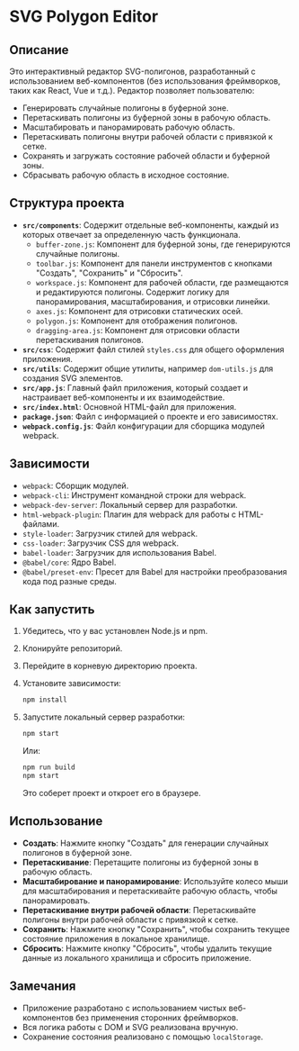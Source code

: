       
# SVG Polygon Editor

## Описание

Это интерактивный редактор SVG-полигонов, разработанный с использованием веб-компонентов (без использования фреймворков, таких как React, Vue и т.д.). Редактор позволяет пользователю:

-   Генерировать случайные полигоны в буферной зоне.
-   Перетаскивать полигоны из буферной зоны в рабочую область.
-   Масштабировать и панорамировать рабочую область.
-   Перетаскивать полигоны внутри рабочей области с привязкой к сетке.
-   Сохранять и загружать состояние рабочей области и буферной зоны.
-   Сбрасывать рабочую область в исходное состояние.

## Структура проекта
      
-   **`src/components`**: Содержит отдельные веб-компоненты, каждый из которых отвечает за определенную часть функционала.
    -   `buffer-zone.js`: Компонент для буферной зоны, где генерируются случайные полигоны.
    -   `toolbar.js`: Компонент для панели инструментов с кнопками "Создать", "Сохранить" и "Сбросить".
    -   `workspace.js`: Компонент для рабочей области, где размещаются и редактируются полигоны. Содержит логику для панорамирования, масштабирования, и отрисовки линейки.
    -   `axes.js`: Компонент для отрисовки статических осей.
    -   `polygon.js`: Компонент для отображения полигонов.
    -   `dragging-area.js`: Компонент для отрисовки области перетаскивания полигонов.
-   **`src/css`**: Содержит файл стилей `styles.css` для общего оформления приложения.
-   **`src/utils`**: Содержит общие утилиты, например `dom-utils.js` для создания SVG элементов.
-   **`src/app.js`**: Главный файл приложения, который создает и настраивает веб-компоненты и их взаимодействие.
-   **`src/index.html`**: Основной HTML-файл для приложения.
-   **`package.json`**: Файл с информацией о проекте и его зависимостях.
-   **`webpack.config.js`**: Файл конфигурации для сборщика модулей webpack.

## Зависимости

-   `webpack`: Сборщик модулей.
-   `webpack-cli`: Инструмент командной строки для webpack.
-   `webpack-dev-server`: Локальный сервер для разработки.
-   `html-webpack-plugin`: Плагин для webpack для работы с HTML-файлами.
-   `style-loader`: Загрузчик стилей для webpack.
-   `css-loader`: Загрузчик CSS для webpack.
-   `babel-loader`: Загрузчик для использования Babel.
-   `@babel/core`: Ядро Babel.
-   `@babel/preset-env`: Пресет для Babel для настройки преобразования кода под разные среды.

## Как запустить

1.  Убедитесь, что у вас установлен Node.js и npm.
2.  Клонируйте репозиторий.
3.  Перейдите в корневую директорию проекта.
4.  Установите зависимости:

    ```bash
    npm install
    ```

5.  Запустите локальный сервер разработки:

    ```bash
    npm start
    ```

    Или:
      ```bash
    npm run build
      npm start
    ```

    Это соберет проект и откроет его в браузере.

## Использование

-   **Создать**: Нажмите кнопку "Создать" для генерации случайных полигонов в буферной зоне.
-   **Перетаскивание**: Перетащите полигоны из буферной зоны в рабочую область.
-   **Масштабирование и панорамирование**: Используйте колесо мыши для масштабирования и перетаскивайте рабочую область, чтобы панорамировать.
-   **Перетаскивание внутри рабочей области**: Перетаскивайте полигоны внутри рабочей области с привязкой к сетке.
-   **Сохранить**: Нажмите кнопку "Сохранить", чтобы сохранить текущее состояние приложения в локальное хранилище.
-   **Сбросить**: Нажмите кнопку "Сбросить", чтобы удалить текущие данные из локального хранилища и сбросить приложение.

## Замечания

-   Приложение разработано с использованием чистых веб-компонентов без применения сторонних фреймворков.
-   Вся логика работы с DOM и SVG реализована вручную.
-   Сохранение состояния реализовано с помощью `localStorage`.

    